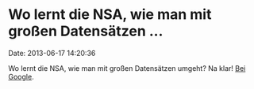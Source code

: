 Wo lernt die NSA, wie man mit großen Datensätzen \...
=====================================================

Date: 2013-06-17 14:20:36

Wo lernt die NSA, wie man mit großen Datensätzen umgeht? Na klar! [Bei
Google](http://www.pdl.cmu.edu/SDI/2013/slides/big_graph_nsa_rd_2013_56002v1.pdf).
